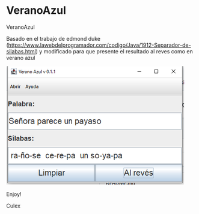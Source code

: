 # VeranoAzul
VeranoAzul

Basado en el trabajo de  edmond duke (https://www.lawebdelprogramador.com/codigo/Java/1912-Separador-de-silabas.html) y modificado
para que presente el resultado al reves como en verano azul

![alt tag](https://github.com/culexjj/VeranoAzul/blob/master/Ejemplo.png)

Enjoy!

Culex
